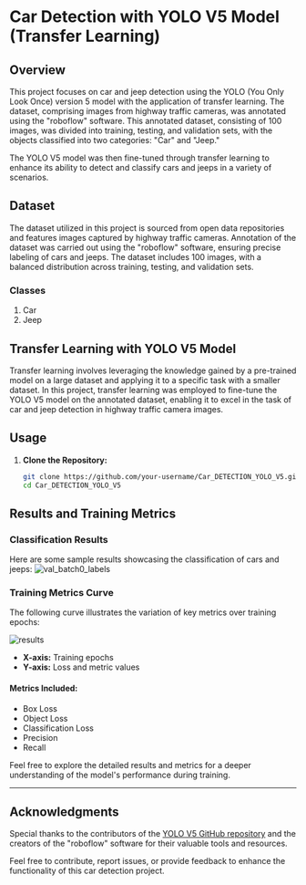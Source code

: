# Car Detection with YOLO V5 Model (Transfer Learning)

## Overview

This project focuses on car and jeep detection using the YOLO (You Only Look Once) version 5 model with the application of transfer learning. The dataset, comprising images from highway traffic cameras, was annotated using the "roboflow" software. This annotated dataset, consisting of 100 images, was divided into training, testing, and validation sets, with the objects classified into two categories: "Car" and "Jeep."

The YOLO V5 model was then fine-tuned through transfer learning to enhance its ability to detect and classify cars and jeeps in a variety of scenarios.

## Dataset

The dataset utilized in this project is sourced from open data repositories and features images captured by highway traffic cameras. Annotation of the dataset was carried out using the "roboflow" software, ensuring precise labeling of cars and jeeps. The dataset includes 100 images, with a balanced distribution across training, testing, and validation sets.

### Classes
1. Car
2. Jeep

## Transfer Learning with YOLO V5 Model

Transfer learning involves leveraging the knowledge gained by a pre-trained model on a large dataset and applying it to a specific task with a smaller dataset. In this project, transfer learning was employed to fine-tune the YOLO V5 model on the annotated dataset, enabling it to excel in the task of car and jeep detection in highway traffic camera images.

## Usage

1. **Clone the Repository:**
   ```bash
   git clone https://github.com/your-username/Car_DETECTION_YOLO_V5.git
   cd Car_DETECTION_YOLO_V5

## Results and Training Metrics

### Classification Results

Here are some sample results showcasing the classification of cars and jeeps:
![val_batch0_labels](https://github.com/Raja904/Car_Detection_YOLO_V5/assets/108182700/ed0e1ded-72aa-4aed-9e30-ef12d42e87a5)



### Training Metrics Curve

The following curve illustrates the variation of key metrics over training epochs:


![results](https://github.com/Raja904/Car_Detection_YOLO_V5/assets/108182700/ff239491-e11b-4190-88c2-cfcb6641052a)



- **X-axis:** Training epochs
- **Y-axis:** Loss and metric values

#### Metrics Included:
- Box Loss
- Object Loss
- Classification Loss
- Precision
- Recall


Feel free to explore the detailed results and metrics for a deeper understanding of the model's performance during training.

---



## Acknowledgments

Special thanks to the contributors of the [YOLO V5 GitHub repository](https://github.com/ultralytics/yolov5) and the creators of the "roboflow" software for their valuable tools and resources.

Feel free to contribute, report issues, or provide feedback to enhance the functionality of this car detection project.


